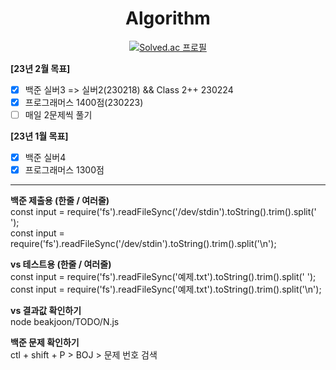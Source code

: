 <div align="center">

# Algorithm

[![Solved.ac 프로필](http://mazassumnida.wtf/api/v2/generate_badge?boj=OneMoreBottlee)](https://www.acmicpc.net/user/onemorebottlee)  
</div>

**[23년 2월 목표]**
- [x] 백준 실버3 => 실버2(230218) && Class 2++ 230224
- [x] 프로그래머스 1400점(230223)
- [ ] 매일 2문제씩 풀기

**[23년 1월 목표]**
- [x] 백준 실버4  
- [x] 프로그래머스 1300점  

------

**백준 제출용 (한줄 / 여러줄)**  
const input = require('fs').readFileSync('/dev/stdin').toString().trim().split(' ');  
const input = require('fs').readFileSync('/dev/stdin').toString().trim().split('\n');  

**vs 테스트용 (한줄 / 여러줄)**  
const input = require('fs').readFileSync('예제.txt').toString().trim().split(' ');  
const input = require('fs').readFileSync('예제.txt').toString().trim().split('\n');  

**vs 결과값 확인하기**  
node beakjoon/TODO/N.js  

**백준 문제 확인하기**  
ctl + shift + P > BOJ > 문제 번호 검색  
